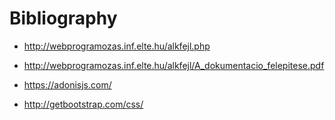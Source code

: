 # Bibliography
* http://webprogramozas.inf.elte.hu/alkfejl.php

* http://webprogramozas.inf.elte.hu/alkfejl/A_dokumentacio_felepitese.pdf

* https://adonisjs.com/

* http://getbootstrap.com/css/

